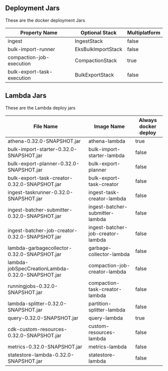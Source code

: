 ## Deployment Jars

These are the docker deployment Jars

| Property Name              | Optional Stack     | Multiplatform |
|----------------------------|--------------------|---------------|
| ingest                     | IngestStack        | false         |
| bulk-import-runner         | EksBulkImportStack | false         |
| compaction-job-execution   | CompactionStack    | true          |
| bulk-export-task-execution | BulkExportStack    | false         |
## Lambda Jars

These are the Lambda deploy jars

| File Name                                        | Image Name                        | Always docker deploy |
|--------------------------------------------------|-----------------------------------|----------------------|
| athena-0.32.0-SNAPSHOT.jar                       | athena-lambda                     | true                 |
| bulk-import-starter-0.32.0-SNAPSHOT.jar          | bulk-import-starter-lambda        | false                |
| bulk-export-planner-0.32.0-SNAPSHOT.jar          | bulk-export-planner               | false                |
| bulk-export-task-creator-0.32.0-SNAPSHOT.jar     | bulk-export-task-creator          | false                |
| ingest-taskrunner-0.32.0-SNAPSHOT.jar            | ingest-task-creator-lambda        | false                |
| ingest-batcher-submitter-0.32.0-SNAPSHOT.jar     | ingest-batcher-submitter-lambda   | false                |
| ingest-batcher-job-creator-0.32.0-SNAPSHOT.jar   | ingest-batcher-job-creator-lambda | false                |
| lambda-garbagecollector-0.32.0-SNAPSHOT.jar      | garbage-collector-lambda          | false                |
| lambda-jobSpecCreationLambda-0.32.0-SNAPSHOT.jar | compaction-job-creator-lambda     | false                |
| runningjobs-0.32.0-SNAPSHOT.jar                  | compaction-task-creator-lambda    | false                |
| lambda-splitter-0.32.0-SNAPSHOT.jar              | partition-splitter-lambda         | false                |
| query-0.32.0-SNAPSHOT.jar                        | query-lambda                      | true                 |
| cdk-custom-resources-0.32.0-SNAPSHOT.jar         | custom-resources-lambda           | false                |
| metrics-0.32.0-SNAPSHOT.jar                      | metrics-lambda                    | false                |
| statestore-lambda-0.32.0-SNAPSHOT.jar            | statestore-lambda                 | false                |
